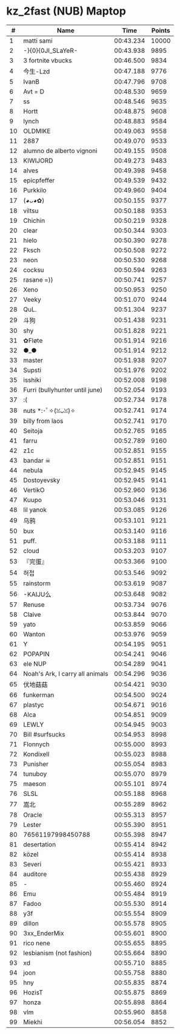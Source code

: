 # kz_2fast (NUB) Maptop

|  # | Name | Time | Points |
|-------------- | -------------- | -------------- | -------------- | 
| 1 | matti sami | 00:43.234 | 10000 | 
| 2 | -}{0}{0JI_SLaYeR- | 00:43.938 | 9895 | 
| 3 | 3 fortnite vbucks | 00:46.500 | 9834 | 
| 4 | 今生-Lzd | 00:47.188 | 9776 | 
| 5 | IvanB | 00:47.796 | 9708 | 
| 6 | Avt = D | 00:48.530 | 9659 | 
| 7 | ss | 00:48.546 | 9635 | 
| 8 | Hortt | 00:48.875 | 9608 | 
| 9 | lynch | 00:48.883 | 9584 | 
| 10 | OLDMIKE | 00:49.063 | 9558 | 
| 11 | 2887 | 00:49.070 | 9533 | 
| 12 | alumno de alberto vignoni | 00:49.155 | 9508 | 
| 13 | KIWIJORD | 00:49.273 | 9483 | 
| 14 | alves | 00:49.398 | 9458 | 
| 15 | epicpfeffer | 00:49.539 | 9432 | 
| 16 | Purkkilo | 00:49.960 | 9404 | 
| 17 | (◕ᴗ◕✿) | 00:50.155 | 9377 | 
| 18 | viltsu | 00:50.188 | 9353 | 
| 19 | Chichin | 00:50.219 | 9328 | 
| 20 | clear | 00:50.344 | 9303 | 
| 21 | hielo | 00:50.390 | 9278 | 
| 22 | Fksch | 00:50.508 | 9272 | 
| 23 | neon | 00:50.530 | 9268 | 
| 24 | cocksu | 00:50.594 | 9263 | 
| 25 | rasane =)) | 00:50.741 | 9257 | 
| 26 | Xeno | 00:50.953 | 9250 | 
| 27 | Veeky | 00:51.070 | 9244 | 
| 28 | QuL. | 00:51.304 | 9237 | 
| 29 | 斗狗 | 00:51.438 | 9231 | 
| 30 | shy | 00:51.828 | 9221 | 
| 31 | ✿Fløte | 00:51.914 | 9216 | 
| 32 | ●_● | 00:51.914 | 9212 | 
| 33 | master | 00:51.938 | 9207 | 
| 34 | Supsti | 00:51.976 | 9202 | 
| 35 | isshiki | 00:52.008 | 9198 | 
| 36 | Furri (bullyhunter until june) | 00:52.054 | 9193 | 
| 37 | :( | 00:52.734 | 9178 | 
| 38 | nuts *:･ﾟ✧(ꈍᴗꈍ)✧ | 00:52.741 | 9174 | 
| 39 | billy from laos | 00:52.741 | 9170 | 
| 40 | Seitoja | 00:52.765 | 9165 | 
| 41 | farru | 00:52.789 | 9160 | 
| 42 | z1c | 00:52.851 | 9155 | 
| 43 | bandar ☠ | 00:52.851 | 9151 | 
| 44 | nebula | 00:52.945 | 9145 | 
| 45 | Dostoyevsky | 00:52.945 | 9141 | 
| 46 | VertikO | 00:52.960 | 9136 | 
| 47 | Kuupo | 00:53.046 | 9131 | 
| 48 | lil yanok | 00:53.085 | 9126 | 
| 49 | 乌鸦 | 00:53.101 | 9121 | 
| 50 | bux | 00:53.140 | 9116 | 
| 51 | puff. | 00:53.188 | 9111 | 
| 52 | cloud | 00:53.203 | 9107 | 
| 53 | 『完蛋』 | 00:53.366 | 9100 | 
| 54 | 허접 | 00:53.546 | 9092 | 
| 55 | rainstorm | 00:53.619 | 9087 | 
| 56 | -KAIJU么 | 00:53.648 | 9082 | 
| 57 | Renuse | 00:53.734 | 9076 | 
| 58 | Claive | 00:53.844 | 9070 | 
| 59 | yato | 00:53.859 | 9066 | 
| 60 | Wanton | 00:53.976 | 9059 | 
| 61 | Y | 00:54.195 | 9051 | 
| 62 | POPAPIN | 00:54.241 | 9046 | 
| 63 | ele NUP | 00:54.289 | 9041 | 
| 64 | Noah's Ark, I carry all animals | 00:54.296 | 9036 | 
| 65 | 伏地菇菇 | 00:54.421 | 9030 | 
| 66 | funkerman | 00:54.500 | 9024 | 
| 67 | plastyc | 00:54.671 | 9016 | 
| 68 | Alca | 00:54.851 | 9009 | 
| 69 | LEWLY | 00:54.945 | 9003 | 
| 70 | Bill #surfsucks | 00:54.953 | 8998 | 
| 71 | Flonnych | 00:55.000 | 8993 | 
| 72 | Kondixell | 00:55.023 | 8988 | 
| 73 | Punisher | 00:55.054 | 8983 | 
| 74 | tunuboy | 00:55.070 | 8979 | 
| 75 | maeson | 00:55.101 | 8974 | 
| 76 | SLSL | 00:55.188 | 8968 | 
| 77 | 嵩北 | 00:55.289 | 8962 | 
| 78 | Oracle | 00:55.313 | 8957 | 
| 79 | Lester | 00:55.390 | 8951 | 
| 80 | 76561197998450788 | 00:55.398 | 8947 | 
| 81 | desertation | 00:55.414 | 8942 | 
| 82 | közel | 00:55.414 | 8938 | 
| 83 | Severi | 00:55.421 | 8933 | 
| 84 | auditore | 00:55.438 | 8929 | 
| 85 | - | 00:55.460 | 8924 | 
| 86 | Emu | 00:55.484 | 8919 | 
| 87 | Fadoo | 00:55.530 | 8914 | 
| 88 | y3f | 00:55.554 | 8909 | 
| 89 | dillon | 00:55.578 | 8905 | 
| 90 | 3xx_EnderMix | 00:55.601 | 8900 | 
| 91 | rico nene | 00:55.655 | 8895 | 
| 92 | lesbianism (not fashion) | 00:55.664 | 8890 | 
| 93 | xd | 00:55.710 | 8885 | 
| 94 | joon | 00:55.758 | 8880 | 
| 95 | hny | 00:55.835 | 8874 | 
| 96 | HozisT | 00:55.875 | 8869 | 
| 97 | honza | 00:55.898 | 8864 | 
| 98 | vlm | 00:55.960 | 8858 | 
| 99 | Miekhi | 00:56.054 | 8852 | 


